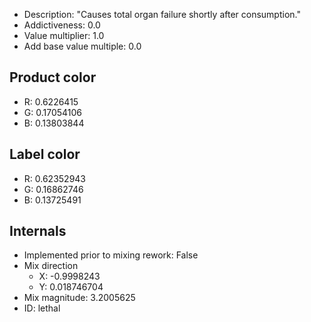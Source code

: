 - Description: "Causes total organ failure shortly after consumption."
- Addictiveness: 0.0
- Value multiplier: 1.0
- Add base value multiple: 0.0
## Product color
- R: 0.6226415
- G: 0.17054106
- B: 0.13803844
## Label color
- R: 0.62352943
- G: 0.16862746
- B: 0.13725491
## Internals
- Implemented prior to mixing rework: False
- Mix direction
    - X: -0.9998243
    - Y: 0.018746704
- Mix magnitude: 3.2005625
- ID: lethal